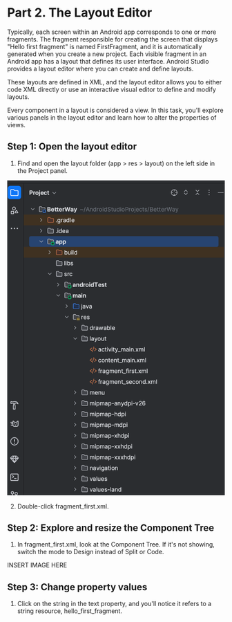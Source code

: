 # Part 2. The Layout Editor

Typically, each screen within an Android app corresponds to one or more fragments. The fragment responsible for creating the screen that displays "Hello first fragment" is named FirstFragment, and it is automatically generated when you create a new project. Each visible fragment in an Android app has a layout that defines its user interface. Android Studio provides a layout editor where you can create and define layouts.

These layouts are defined in XML, and the layout editor allows you to either code XML directly or use an interactive visual editor to define and modify layouts.

Every component in a layout is considered a view. In this task, you'll explore various panels in the layout editor and learn how to alter the properties of views.


## Step 1: Open the layout editor

1. Find and open the layout folder (app > res > layout) on the left side in the Project panel.

![Part 2 Photo 1](docs/images/Part2_photo1.png)

2. Double-click fragment_first.xml.

## Step 2: Explore and resize the Component Tree

1. In fragment_first.xml, look at the Component Tree. If it's not showing, switch the mode to Design instead of Split or Code.

INSERT IMAGE HERE

## Step 3: Change property values

1. Click on the string in the text property, and you'll notice it refers to a string resource, hello_first_fragment.






